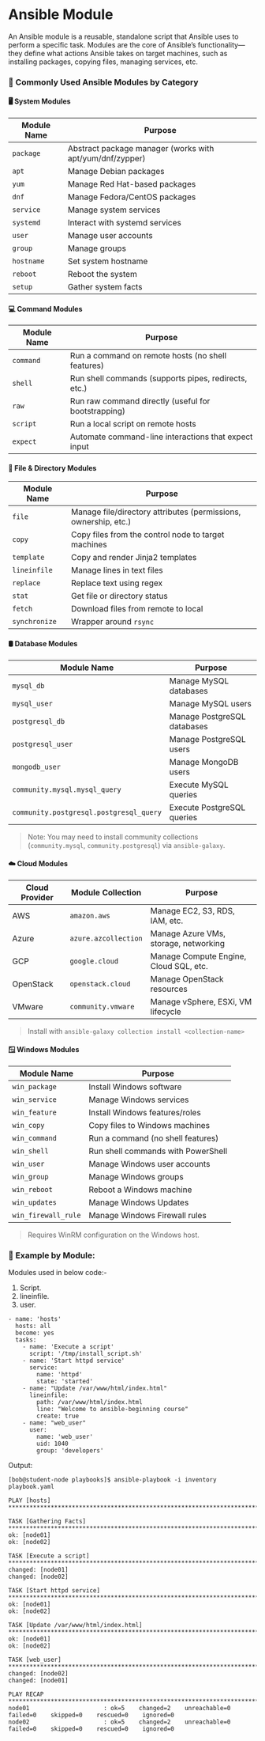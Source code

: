 # Ansible Module


An Ansible module is a reusable, standalone script that Ansible uses to perform a specific task. Modules are the core of Ansible’s functionality—they define what actions Ansible takes on target machines, such as installing packages, copying files, managing services, etc.

### 🧩 Commonly Used Ansible Modules by Category

#### 🖥️ System Modules

| Module Name | Purpose |
|-------------|---------|
| `package`   | Abstract package manager (works with apt/yum/dnf/zypper) |
| `apt`       | Manage Debian packages |
| `yum`       | Manage Red Hat-based packages |
| `dnf`       | Manage Fedora/CentOS packages |
| `service`   | Manage system services |
| `systemd`   | Interact with systemd services |
| `user`      | Manage user accounts |
| `group`     | Manage groups |
| `hostname`  | Set system hostname |
| `reboot`    | Reboot the system |
| `setup`     | Gather system facts |


#### 💻 Command Modules

| Module Name | Purpose |
|-------------|---------|
| `command`   | Run a command on remote hosts (no shell features) |
| `shell`     | Run shell commands (supports pipes, redirects, etc.) |
| `raw`       | Run raw command directly (useful for bootstrapping) |
| `script`    | Run a local script on remote hosts |
| `expect`    | Automate command-line interactions that expect input |


#### 📁 File & Directory Modules

| Module Name | Purpose |
|-------------|---------|
| `file`      | Manage file/directory attributes (permissions, ownership, etc.) |
| `copy`      | Copy files from the control node to target machines |
| `template`  | Copy and render Jinja2 templates |
| `lineinfile`| Manage lines in text files |
| `replace`   | Replace text using regex |
| `stat`      | Get file or directory status |
| `fetch`     | Download files from remote to local |
| `synchronize` | Wrapper around `rsync` |


#### 🛢️ Database Modules

| Module Name     | Purpose |
|------------------|---------|
| `mysql_db`       | Manage MySQL databases |
| `mysql_user`     | Manage MySQL users |
| `postgresql_db`  | Manage PostgreSQL databases |
| `postgresql_user`| Manage PostgreSQL users |
| `mongodb_user`   | Manage MongoDB users |
| `community.mysql.mysql_query` | Execute MySQL queries |
| `community.postgresql.postgresql_query` | Execute PostgreSQL queries |

> Note: You may need to install community collections (`community.mysql`, `community.postgresql`) via `ansible-galaxy`.


#### ☁️ Cloud Modules

| Cloud Provider | Module Collection | Purpose |
|----------------|-------------------|---------|
| AWS            | `amazon.aws`      | Manage EC2, S3, RDS, IAM, etc. |
| Azure          | `azure.azcollection` | Manage Azure VMs, storage, networking |
| GCP            | `google.cloud`    | Manage Compute Engine, Cloud SQL, etc. |
| OpenStack      | `openstack.cloud` | Manage OpenStack resources |
| VMware         | `community.vmware` | Manage vSphere, ESXi, VM lifecycle |

> Install with `ansible-galaxy collection install <collection-name>`


#### 🪟 Windows Modules

| Module Name | Purpose |
|-------------|---------|
| `win_package` | Install Windows software |
| `win_service` | Manage Windows services |
| `win_feature` | Install Windows features/roles |
| `win_copy`    | Copy files to Windows machines |
| `win_command` | Run a command (no shell features) |
| `win_shell`   | Run shell commands with PowerShell |
| `win_user`    | Manage Windows user accounts |
| `win_group`   | Manage Windows groups |
| `win_reboot`  | Reboot a Windows machine |
| `win_updates` | Manage Windows Updates |
| `win_firewall_rule` | Manage Windows Firewall rules |

> Requires WinRM configuration on the Windows host.


### 🧱 Example by Module:

Modules used in below code:-

1. Script.
2. lineinfile.
3. user.

```
- name: 'hosts'
  hosts: all
  become: yes
  tasks:
    - name: 'Execute a script'
      script: '/tmp/install_script.sh'
    - name: 'Start httpd service'
      service:
        name: 'httpd'
        state: 'started'
    - name: "Update /var/www/html/index.html"
      lineinfile:
        path: /var/www/html/index.html
        line: "Welcome to ansible-beginning course"
        create: true
    - name: "web_user"
      user:
        name: 'web_user'
        uid: 1040
        group: 'developers'                              
```

Output:
```
[bob@student-node playbooks]$ ansible-playbook -i inventory playbook.yaml 

PLAY [hosts] **********************************************************************************************************************************

TASK [Gathering Facts] ************************************************************************************************************************
ok: [node01]
ok: [node02]

TASK [Execute a script] ***********************************************************************************************************************
changed: [node01]
changed: [node02]

TASK [Start httpd service] ********************************************************************************************************************
ok: [node01]
ok: [node02]

TASK [Update /var/www/html/index.html] ********************************************************************************************************
ok: [node01]
ok: [node02]

TASK [web_user] *******************************************************************************************************************************
changed: [node02]
changed: [node01]

PLAY RECAP ************************************************************************************************************************************
node01                     : ok=5    changed=2    unreachable=0    failed=0    skipped=0    rescued=0    ignored=0   
node02                     : ok=5    changed=2    unreachable=0    failed=0    skipped=0    rescued=0    ignored=0   
```

